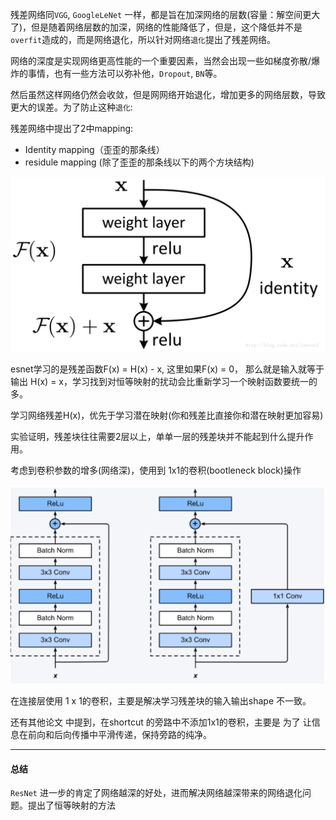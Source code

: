 残差网络同`VGG`, `GoogleLeNet` 一样，都是旨在加深网络的层数(容量：解空间更大了)，但是随着网络层数的加深，网络的性能降低了，但是，这个降低并不是 `overfit`造成的，而是网络退化，所以针对网络`退化`提出了残差网络。

网络的深度是实现网络更高性能的一个重要因素，当然会出现一些如梯度弥散/爆炸的事情，也有一些方法可以弥补他，`Dropout`, `BN`等。

然后虽然这样网络仍然会收敛，但是网网络开始退化，增加更多的网络层数，导致更大的误差。为了防止这种`退化`: 

残差网络中提出了2中mapping:

* Identity mapping（歪歪的那条线）
* residule mapping (除了歪歪的那条线以下的两个方块结构)

![a](./imgs/res_net.png)



esnet学习的是残差函数F(x) = H(x) - x, 这里如果F(x) = 0， 那么就是输入就等于输出 H(x) = x，学习找到对恒等映射的扰动会比重新学习一个映射函数要统一的多。

学习网络残差H(x)，优先于学习潜在映射(你和残差比直接你和潜在映射更加容易)

实验证明，残差块往往需要2层以上，单单一层的残差块并不能起到什么提升作用。

考虑到卷积参数的增多(网络深)，使用到 1x1的卷积(bootleneck block)操作

![a](./imgs/res_net1.png)

在连接层使用 1 x  1的卷积，主要是解决学习残差块的输入输出shape 不一致。

还有其他论文 中提到，在shortcut 的旁路中不添加1x1的卷积，主要是 为了 让信息在前向和后向传播中平滑传递，保持旁路的纯净。

---

#### 总结

`ResNet` 进一步的肯定了网络越深的好处，进而解决网络越深带来的网络退化问题。提出了恒等映射的方法